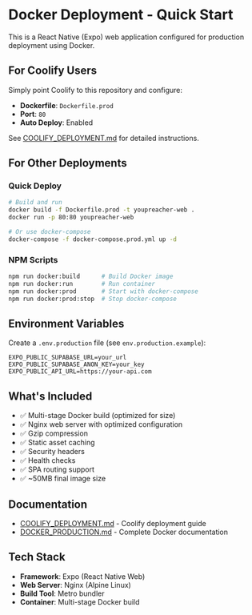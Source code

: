 # Docker Deployment - Quick Start

This is a React Native (Expo) web application configured for production deployment using Docker.

## For Coolify Users

Simply point Coolify to this repository and configure:

- **Dockerfile**: `Dockerfile.prod`
- **Port**: `80`
- **Auto Deploy**: Enabled

See [COOLIFY_DEPLOYMENT.md](./COOLIFY_DEPLOYMENT.md) for detailed instructions.

## For Other Deployments

### Quick Deploy

```bash
# Build and run
docker build -f Dockerfile.prod -t youpreacher-web .
docker run -p 80:80 youpreacher-web

# Or use docker-compose
docker-compose -f docker-compose.prod.yml up -d
```

### NPM Scripts

```bash
npm run docker:build      # Build Docker image
npm run docker:run        # Run container
npm run docker:prod       # Start with docker-compose
npm run docker:prod:stop  # Stop docker-compose
```

## Environment Variables

Create a `.env.production` file (see `env.production.example`):

```env
EXPO_PUBLIC_SUPABASE_URL=your_url
EXPO_PUBLIC_SUPABASE_ANON_KEY=your_key
EXPO_PUBLIC_API_URL=https://your-api.com
```

## What's Included

- ✅ Multi-stage Docker build (optimized for size)
- ✅ Nginx web server with optimized configuration
- ✅ Gzip compression
- ✅ Static asset caching
- ✅ Security headers
- ✅ Health checks
- ✅ SPA routing support
- ✅ ~50MB final image size

## Documentation

- [COOLIFY_DEPLOYMENT.md](./COOLIFY_DEPLOYMENT.md) - Coolify deployment guide
- [DOCKER_PRODUCTION.md](./DOCKER_PRODUCTION.md) - Complete Docker documentation

## Tech Stack

- **Framework**: Expo (React Native Web)
- **Web Server**: Nginx (Alpine Linux)
- **Build Tool**: Metro bundler
- **Container**: Multi-stage Docker build

